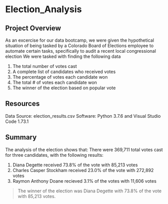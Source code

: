 # Election_Analysis
## Project Overview
As an excercise for our data bootcamp, we were given the hypothetical situation of being tasked by a Colorado Board of Elections employee to automate certain tasks, specifically to audit a recent local congressional election 
We were tasked with finding the following data
1. The total number of votes cast
2. A complete list of candidates who received votes
3. The percentage of votes each candidate won
4. The total # of votes each candidate won 
5. The winner of the election based on popular vote

## Resources
Data Source: election_results.csv
Software: Python 3.7.6 and Visual Studio Code 1.73.1

## Summary
The analysis of the election shows that:
There were 369,711 total votes cast for three candidates, with the following results:
1. Diana Degette received 73.8% of the vote with 85,213 votes 
2. Charles Casper Stockham received 23.0% of the vote with 272,892 votes
3. Raymon Anthony Doane recieved 3.1% of the votes with 11,606 votes 

> The winner of the election was Diana Degette with 73.8% of the vote with 85,213 votes.  

